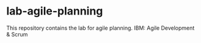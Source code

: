 # lab-agile-planning
This repository contains the lab for agile planning. IBM: Agile Development &amp; Scrum
